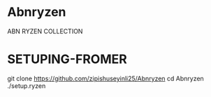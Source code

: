 # Abnryzen
ABN RYZEN COLLECTION 
# SETUPING-FROMER
git clone https://github.com/zipishuseyinli25/Abnryzen
cd Abnryzen 
./setup.ryzen
